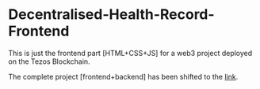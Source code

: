 # Decentralised-Health-Record-Frontend

This is just the frontend part [HTML+CSS+JS] for a web3 project deployed on the Tezos Blockchain.

The complete project [frontend+backend] has been shifted to the [link](https://github.com/MumukshTayal/Decentralized_Health_Record).
